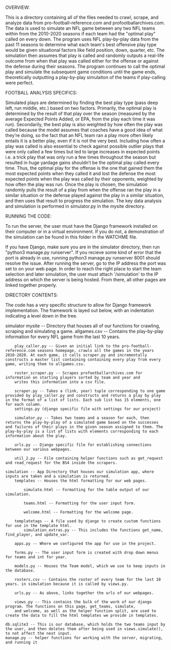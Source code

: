 OVERVIEW:

This is a directory containing all of the files needed to crawl, scrape, and analyze data from pro-football-reference.com and profootballarchives.com. The data is used to simulate an NFL game between any two NFL teams within from the 2010-2020 seasons if each team had the "optimal play" called on every down. The program uses NFL play-by-play data from the past 11 seasons to determine what each team's best offensive play type would be given situational factors like field position, down, quarter, etc. The simulation then assumes that play is called and randomly outputs a real-life outcome from when that play was called either for the offense or against the defense during their seasons. The program continues to call the optimal play and simulate the subsequent game conditions until the game ends, theoretically outputting a play-by-play simulaiton of the teams if play-calling were perfect.

FOOTBALL ANALYSIS SPECIFICS:

Simulated plays are determined by finding the best play type (pass deep left, run middle, etc.) based on two factors. Primarily, the optimal play is determined by the result of that play over the season (measured by the average Expected Points Added, or EPA, from the play each time it was run). Secondarily, the best play is also weighted by how often the play was called because the model assumes that coaches have a good idea of what they’re doing, so the fact that an NFL team ran a play more often likely entails it is a better play, even if it is not the very best. Including how often a play was called is also essential to check against possible outlier plays that were only called a few times but led to large increases in expected points i.e. a trick play that was only run a few times throughout the season but resulted in huge yardage gains shouldn’t be the optimal play called every time. Thus, the optimal play for the offense is the one that gained them the most expected points when they called it and lost the defense the most expected points when the play was called by their opponents, weighted by how often the play was run. Once the play is chosen, the simulation randomly pulls the result of a play from when the offense ran the play in a similar situation or the defense played against the play in a similar situation, and then uses that result to progress the simulation. The key data analysis and simulation is performed in simulator.py in the mysite directory.

RUNNING THE CODE:

To run the server, the user must have the Django framework installed on their computer or in a virtual environment. If you do not, a demonstration of the simulation can be found in this folder in the WATCHME file.

If you have Django, make sure you are in the simulator directory, then run "python3 manage.py runserver". If you recieve some kind of error that the port is already in use, running python3 manage.py runserver 8001 should resolve the issue. After running the server, go to the IP address the port was set to on your web page. In order to reach the right place to start the team selection and later simulation, the user must attach '/simulation' to the IP address on which the server is being hosted. From there, all other pages are linked together properly.

DIRECTORY CONTENTS:

The code has a very specific structure to allow for Django framework implementation. The framework is layed out below, with an indentation indicating a level down in the tree.

   simulator
    mysite -- Directory that houses all of our functions for crawling, scraping and simulating a game.
        allgames.csv -- Contains the play-by-play information for every NFL game from the last 10 years.

        play_caller.py -- Given an initial link to the pro-football-reference.com seasons homepage, crawls all the games in the years 2010-2020. At each game, it calls scraper.py and incrementally constructs a master list containing containing every play from every game, writing them to allgames.csv.

        roster_scraper.py -- Scrapes profootballarchives.com for information on starting players sorted by team and year and 
        writes this information into a csv file. 

        scraper.py -- Takes a (link, year) tuple corresponding to one game provided by play_caller.py and constructs and returns a play by play in the format of a list of lists. Each sub list has 15 elements, one for each column.
        settings.py (django specific file with settings for our project)

        simulator.py -- Takes two teams and a season for each, then returns the play-by-play of a simulated game based on the successes and failures of their plays in the given season assigned to them. The play-by-play is a list of lists with elements corresponding to each information about the play.

        urls.py -- Django specific file for establishing connections between our various webpages.

        util_2.py -- File containing helper functions such as get_request and read_request for the BS4 inside the scrapers.

    simulation -- App Directory that houses our simulation app, where inputs are taken and a simulation is returned.
        templates -- Houses the html formatting for our web pages.

            simulate.html -- Formatting for the table output of our simulation.

            teams.html -- Formatting for the user input form.

            welcome.html -- Formatting for the welcome page.

        templatetags -- A file used by django to create custom functions for use in the template html.
            simulation_extras.py -- This includes the functions get_name, find_player, and update_var.

        apps.py -- Where we configured the app for use in the project.

        forms.py -- The user input form is created with drop down menus for teams and int for year.

        models.py -- Houses the Team model, which we use to keep inputs in the database.

        rosters.csv -- Contains the roster of every team for the last 10 years. in simulation because it is called by views.py.

        urls.py -- As above, links together the urls of our webpages.

        views.py -- This contains the bulk of the work of our django program. The functions on this page, get_teams, simulate, 
        and welcome, as well as the helper function split, are used to create the data to fill the html templates we provide in templates.
        
    db.sqlite3 -- This is our database, which holds the two teams input by the user, and then deletes them after being used in views.simulate(), to not affect the next input.
    manage.py -- helper functions for working with the server, migrating, and running it
